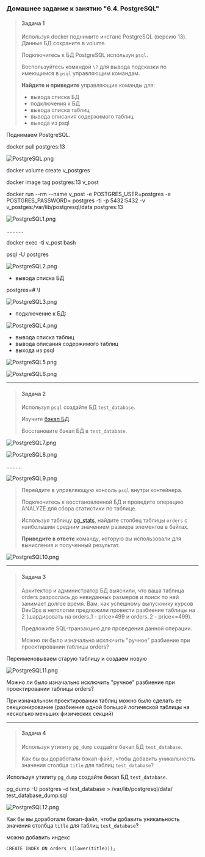 ### Домашнее задание к занятию "6.4. PostgreSQL"

> #### Задача 1
>
> Используя docker поднимите инстанс PostgreSQL (версию 13). Данные БД сохраните в volume.
>
> Подключитесь к БД PostgreSQL используя `psql`.
>
> Воспользуйтесь командой `\?` для вывода подсказки по имеющимся в `psql` управляющим командам.
>
> **Найдите и приведите** управляющие команды для:
>
> - вывода списка БД
> - подключения к БД
> - вывода списка таблиц
> - вывода описания содержимого таблиц
> - выхода из psql

Поднимаем PostgreSQL.

docker pull postgres:13

![PostgreSQL.png](https://github.com/tsteplova/devops-netology/blob/fix/PostgreSQL/png/PostgreSQL.png?raw=true)

docker volume create v_postgres

docker image tag postgres:13 v_post

docker run --rm --name v_post -e POSTGRES_USER=postgres -e POSTGRES_PASSWORD= postgres -ti -p 5432:5432 -v v_postges:/var/lib/postgresql/data postgres:13

![PostgreSQL1.png](https://github.com/tsteplova/devops-netology/blob/fix/PostgreSQL/png/PostgreSQL1.png?raw=true)

………..

docker exec -ti v_post bash

psql -U postgres

![PostgreSQL2.png](https://github.com/tsteplova/devops-netology/blob/fix/PostgreSQL/png/PostgreSQL2.png?raw=true)

- вывода списка БД 

postgres=# \l

![PostgreSQL3.png](https://github.com/tsteplova/devops-netology/blob/fix/PostgreSQL/png/PostgreSQL3.png?raw=true)

- подключение к БД:

![PostgreSQL4.png](https://github.com/tsteplova/devops-netology/blob/fix/PostgreSQL/png/PostgreSQL4.png?raw=true)

- вывода списка таблиц
- вывода описания содержимого     таблиц
- выхода из psql

![PostgreSQL5.png](https://github.com/tsteplova/devops-netology/blob/fix/PostgreSQL/png/PostgreSQL5.png?raw=true)

![PostgreSQL6.png](https://github.com/tsteplova/devops-netology/blob/fix/PostgreSQL/png/PostgreSQL6.png?raw=true)

------

> #### Задача 2
>
> Используя `psql` создайте БД `test_database`.
>
> Изучите [бэкап БД](https://github.com/netology-code/virt-homeworks/tree/master/06-db-04-postgresql/test_data).
>
> Восстановите бэкап БД в `test_database`.

![PostgreSQL7.png](https://github.com/tsteplova/devops-netology/blob/fix/PostgreSQL/png/PostgreSQL7.png?raw=true)

![PostgreSQL8.png](https://github.com/tsteplova/devops-netology/blob/fix/PostgreSQL/png/PostgreSQL8.png?raw=true)

……….

![PostgreSQL9.png](https://github.com/tsteplova/devops-netology/blob/fix/PostgreSQL/png/PostgreSQL9.png?raw=true)

> Перейдите в управляющую консоль `psql` внутри контейнера.
>
> Подключитесь к восстановленной БД и проведите операцию ANALYZE для сбора статистики по таблице.
>
> Используя таблицу [pg_stats](https://postgrespro.ru/docs/postgresql/12/view-pg-stats), найдите столбец таблицы `orders` с наибольшим средним значением размера элементов в байтах.
>
> **Приведите в ответе** команду, которую вы использовали для вычисления и полученный результат.

![PostgreSQL10.png](https://github.com/tsteplova/devops-netology/blob/fix/PostgreSQL/png/PostgreSQL10.png?raw=true)

--------

> #### Задача 3
>
> Архитектор и администратор БД выяснили, что ваша таблица orders разрослась до невиданных размеров и поиск по ней занимает долгое время. Вам, как успешному выпускнику курсов DevOps в нетологии предложили провести разбиение таблицы на 2 (шардировать на orders_1 - price>499 и orders_2 - price<=499).
>
> Предложите SQL-транзакцию для проведения данной операции.
>
> Можно ли было изначально исключить "ручное" разбиение при проектировании таблицы orders?

Переименовываем старую таблицу и создаем новую 

![PostgreSQL11.png](https://github.com/tsteplova/devops-netology/blob/fix/PostgreSQL/png/PostgreSQL11.png?raw=true)

Можно ли было изначально исключить "ручное" разбиение при проектировании таблицы orders?

При изначальном проектировании таблиц можно было сделать ее секционирование (разбиение одной большой логической таблицы на несколько меньших физических секций)

--------

> #### Задача 4
>
> Используя утилиту `pg_dump` создайте бекап БД `test_database`.
>
> Как бы вы доработали бэкап-файл, чтобы добавить уникальность значения столбца `title` для таблиц `test_database`?

Используя утилиту `pg_dump` создайте бекап БД `test_database`.

pg_dump -U postgres -d test_database > /var/lib/postgresql/data/ test_database_dump.sql

![PostgreSQL12.png](https://github.com/tsteplova/devops-netology/blob/fix/PostgreSQL/png/PostgreSQL12.png?raw=true)

Как бы вы доработали бэкап-файл, чтобы добавить уникальность значения столбца `title` для таблиц `test_database`?

можно добавить индекс

```
CREATE INDEX ON orders ((lower(title)));
```

